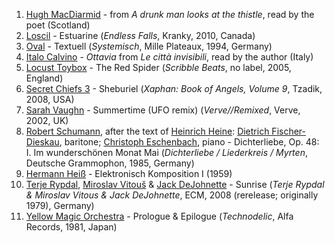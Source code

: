 1. [Hugh MacDiarmid](https://en.wikipedia.org/wiki/Hugh_MacDiarmid) - from _A drunk man looks at the thistle_, read by the poet (Scotland)
1. [Loscil](http://musicbrainz.org/artist/4f2c565b-ac40-4678-ba61-4fcf3b97edbc) - Estuarine (_Endless Falls_, Kranky, 2010, Canada)
1. [Oval](http://musicbrainz.org/artist/2fa478b1-dee0-428c-8e18-8b0b6608b2dd) - Textuell (_Systemisch_, Mille Plateaux, 1994, Germany)
1. [Italo Calvino](https://en.wikipedia.org/wiki/Italo_Calvino) - _Ottavia_ from _Le città invisibili_, read by the author (Italy)
1. [Locust Toybox](http://musicbrainz.org/release/fc8d59a5-1107-41be-917d-b7c78cd526f7) - The Red Spider (_Scribble Beats_, no label, 2005, England)
1. [Secret Chiefs 3](http://musicbrainz.org/artist/45ec9b41-eeea-42da-8337-28c67a8d2934) - Sheburiel (_Xaphan: Book of Angels, Volume 9_, Tzadik, 2008, USA)
1. [Sarah Vaughn](musicbrainz.org/artist/351d8bdf-33a1-45e2-8c04-c85fad20da55) - Summertime (UFO remix) (_Verve//Remixed_, Verve, 2002, UK)
1. [Robert Schumann](http://musicbrainz.org/artist/3cd3882c-00f8-4362-a0c2-ad89ed248533), after the text of [Heinrich Heine](https://en.wikipedia.org/wiki/Heinrich_Heine): [Dietrich Fischer-Dieskau](http://musicbrainz.org/artist/1bdc5968-3ca3-497f-b0c1-6de471b26b00), baritone; [Christoph Eschenbach](http://musicbrainz.org/artist/67307b9a-5f5c-4611-8d41-d439d343fa84), piano - Dichterliebe, Op. 48: I. Im wunderschönen Monat Mai  (_Dichterliebe / Liederkreis / Myrten_, Deutsche Grammophon, 1985, Germany) 
1. [Hermann Heiß](https://en.wikipedia.org/wiki/Hermann_Heiss) - Elektronisch Komposition I (1959)
1. [Terje Rypdal](http://musicbrainz.org/artist/6a5e6105-b1c4-4c5c-97ae-5ee4b7f746b4), [Miroslav Vitouš](http://musicbrainz.org/artist/d214235c-cf6f-4c8a-bf68-be027b7bb16e) & [Jack DeJohnette](http://musicbrainz.org/artist/f2d13d28-6f74-4dd5-b596-8bd0b6f67615) - Sunrise (_Terje Rypdal & Miroslav Vitous & Jack DeJohnette_, ECM, 2008 (rerelease; originally 1979), Germany)
1. [Yellow Magic Orchestra](https://musicbrainz.org/artist/ac5af671-1df0-4312-8b7b-e61992ecc883) - Prologue & Epilogue (_Technodelic_, Alfa Records, 1981, Japan)

